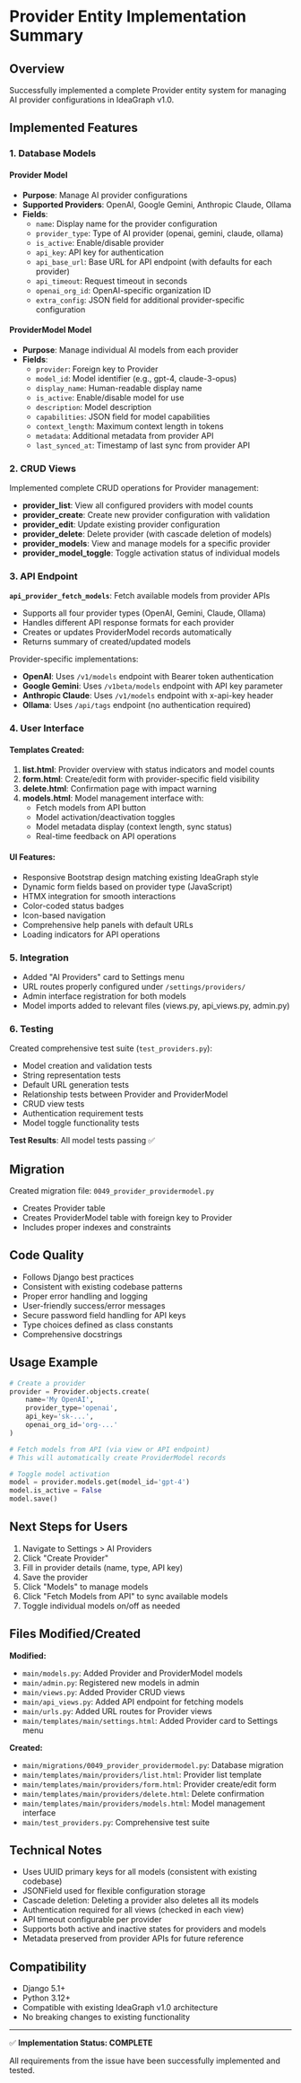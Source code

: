 # Provider Entity Implementation Summary

## Overview
Successfully implemented a complete Provider entity system for managing AI provider configurations in IdeaGraph v1.0.

## Implemented Features

### 1. Database Models

#### Provider Model
- **Purpose**: Manage AI provider configurations
- **Supported Providers**: OpenAI, Google Gemini, Anthropic Claude, Ollama
- **Fields**:
  - `name`: Display name for the provider configuration
  - `provider_type`: Type of AI provider (openai, gemini, claude, ollama)
  - `is_active`: Enable/disable provider
  - `api_key`: API key for authentication
  - `api_base_url`: Base URL for API endpoint (with defaults for each provider)
  - `api_timeout`: Request timeout in seconds
  - `openai_org_id`: OpenAI-specific organization ID
  - `extra_config`: JSON field for additional provider-specific configuration

#### ProviderModel Model
- **Purpose**: Manage individual AI models from each provider
- **Fields**:
  - `provider`: Foreign key to Provider
  - `model_id`: Model identifier (e.g., gpt-4, claude-3-opus)
  - `display_name`: Human-readable display name
  - `is_active`: Enable/disable model for use
  - `description`: Model description
  - `capabilities`: JSON field for model capabilities
  - `context_length`: Maximum context length in tokens
  - `metadata`: Additional metadata from provider API
  - `last_synced_at`: Timestamp of last sync from provider API

### 2. CRUD Views

Implemented complete CRUD operations for Provider management:

- **provider_list**: View all configured providers with model counts
- **provider_create**: Create new provider configuration with validation
- **provider_edit**: Update existing provider configuration
- **provider_delete**: Delete provider (with cascade deletion of models)
- **provider_models**: View and manage models for a specific provider
- **provider_model_toggle**: Toggle activation status of individual models

### 3. API Endpoint

**`api_provider_fetch_models`**: Fetch available models from provider APIs
- Supports all four provider types (OpenAI, Gemini, Claude, Ollama)
- Handles different API response formats for each provider
- Creates or updates ProviderModel records automatically
- Returns summary of created/updated models

Provider-specific implementations:
- **OpenAI**: Uses `/v1/models` endpoint with Bearer token authentication
- **Google Gemini**: Uses `/v1beta/models` endpoint with API key parameter
- **Anthropic Claude**: Uses `/v1/models` endpoint with x-api-key header
- **Ollama**: Uses `/api/tags` endpoint (no authentication required)

### 4. User Interface

#### Templates Created:
1. **list.html**: Provider overview with status indicators and model counts
2. **form.html**: Create/edit form with provider-specific field visibility
3. **delete.html**: Confirmation page with impact warning
4. **models.html**: Model management interface with:
   - Fetch models from API button
   - Model activation/deactivation toggles
   - Model metadata display (context length, sync status)
   - Real-time feedback on API operations

#### UI Features:
- Responsive Bootstrap design matching existing IdeaGraph style
- Dynamic form fields based on provider type (JavaScript)
- HTMX integration for smooth interactions
- Color-coded status badges
- Icon-based navigation
- Comprehensive help panels with default URLs
- Loading indicators for API operations

### 5. Integration

- Added "AI Providers" card to Settings menu
- URL routes properly configured under `/settings/providers/`
- Admin interface registration for both models
- Model imports added to relevant files (views.py, api_views.py, admin.py)

### 6. Testing

Created comprehensive test suite (`test_providers.py`):
- Model creation and validation tests
- String representation tests
- Default URL generation tests
- Relationship tests between Provider and ProviderModel
- CRUD view tests
- Authentication requirement tests
- Model toggle functionality tests

**Test Results**: All model tests passing ✅

## Migration

Created migration file: `0049_provider_providermodel.py`
- Creates Provider table
- Creates ProviderModel table with foreign key to Provider
- Includes proper indexes and constraints

## Code Quality

- Follows Django best practices
- Consistent with existing codebase patterns
- Proper error handling and logging
- User-friendly success/error messages
- Secure password field handling for API keys
- Type choices defined as class constants
- Comprehensive docstrings

## Usage Example

```python
# Create a provider
provider = Provider.objects.create(
    name='My OpenAI',
    provider_type='openai',
    api_key='sk-...',
    openai_org_id='org-...'
)

# Fetch models from API (via view or API endpoint)
# This will automatically create ProviderModel records

# Toggle model activation
model = provider.models.get(model_id='gpt-4')
model.is_active = False
model.save()
```

## Next Steps for Users

1. Navigate to Settings > AI Providers
2. Click "Create Provider"
3. Fill in provider details (name, type, API key)
4. Save the provider
5. Click "Models" to manage models
6. Click "Fetch Models from API" to sync available models
7. Toggle individual models on/off as needed

## Files Modified/Created

**Modified:**
- `main/models.py`: Added Provider and ProviderModel models
- `main/admin.py`: Registered new models in admin
- `main/views.py`: Added Provider CRUD views
- `main/api_views.py`: Added API endpoint for fetching models
- `main/urls.py`: Added URL routes for Provider views
- `main/templates/main/settings.html`: Added Provider card to Settings menu

**Created:**
- `main/migrations/0049_provider_providermodel.py`: Database migration
- `main/templates/main/providers/list.html`: Provider list template
- `main/templates/main/providers/form.html`: Provider create/edit form
- `main/templates/main/providers/delete.html`: Delete confirmation
- `main/templates/main/providers/models.html`: Model management interface
- `main/test_providers.py`: Comprehensive test suite

## Technical Notes

- Uses UUID primary keys for all models (consistent with existing codebase)
- JSONField used for flexible configuration storage
- Cascade deletion: Deleting a provider also deletes all its models
- Authentication required for all views (checked in each view)
- API timeout configurable per provider
- Supports both active and inactive states for providers and models
- Metadata preserved from provider APIs for future reference

## Compatibility

- Django 5.1+
- Python 3.12+
- Compatible with existing IdeaGraph v1.0 architecture
- No breaking changes to existing functionality

---

✅ **Implementation Status: COMPLETE**

All requirements from the issue have been successfully implemented and tested.
